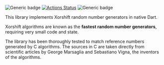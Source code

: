 ![Generic badge](https://img.shields.io/badge/status-draft-red.svg)
[![Actions Status](https://github.com/rtmigo/xorshift/workflows/unittest/badge.svg?branch=master)](https://github.com/rtmigo/xorshift/actions)
![Generic badge](https://img.shields.io/badge/tested_on-Windows_|_MacOS_|_Ubuntu-blue.svg)

This library implements Xorshift random number generators in native Dart.

Xorshift algorithms are known as the **fastest random number generators**, requiring very small code and state.

The library has been thoroughly tested to match reference numbers generated by C algorithms.
The sources in C are taken directly from scientific articles by George Marsaglia and Sebastiano Vigna,
the inventors of the algorithms.